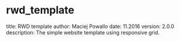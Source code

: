 # rwd_template
title: RWD template
author: Maciej Powallo
date: 11.2016
version: 2.0.0
description: The simple website template using responsive grid.
